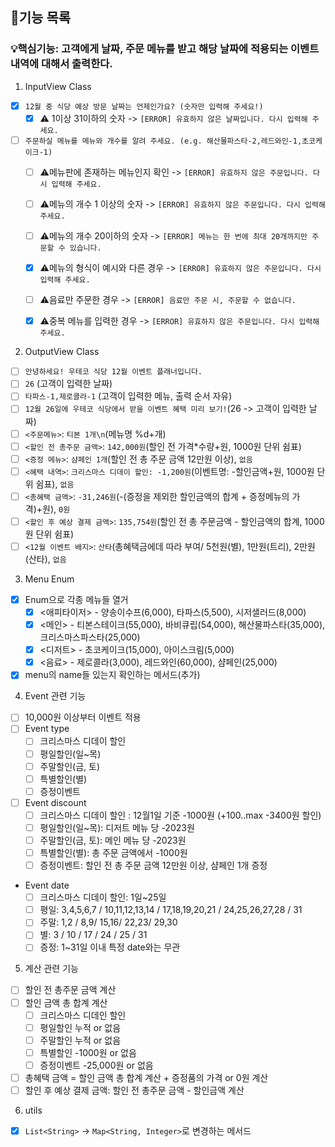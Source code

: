 ## 🌟기능 목록 
### 💡핵심기능: 고객에게 날짜, 주문 메뉴를 받고 해당 날짜에 적용되는 이벤트 내역에 대해서 출력한다.
1. InputView Class
 - [x] `12월 중 식당 예상 방문 날짜는 언제인가요? (숫자만 입력해 주세요!)`
   - [x] ⚠️ 1이상 31이하의 숫자 -> `[ERROR] 유효하지 않은 날짜입니다. 다시 입력해 주세요.`
 - [ ] `주문하실 메뉴를 메뉴와 개수를 알려 주세요. (e.g. 해산물파스타-2,레드와인-1,초코케이크-1)`
   - [ ] ⚠️메뉴판에 존재하는 메뉴인지 확인 -> `[ERROR] 유효하지 않은 주문입니다. 다시 입력해 주세요.`
   - [ ] ⚠️메뉴의 개수 1 이상의 숫자 -> `[ERROR] 유효하지 않은 주문입니다. 다시 입력해 주세요.`
   - [ ] ⚠️메뉴의 개수 20이하의 숫자 -> `[ERROR] 메뉴는 한 번에 최대 20개까지만 주문할 수 있습니다.`
   - [x] ⚠️메뉴의 형식이 예시와 다른 경우 -> `[ERROR] 유효하지 않은 주문입니다. 다시 입력해 주세요.`
   - [ ] ⚠️음료만 주문한 경우 -> `[ERROR] 음료만 주문 시, 주문할 수 없습니다.`
   - [x] ⚠️중복 메뉴를 입력한 경우  -> `[ERROR] 유효하지 않은 주문입니다. 다시 입력해 주세요.`


2. OutputView Class
- [ ] `안녕하세요! 우테코 식당 12월 이벤트 플래너입니다.`
- [ ] `26` (고객이 입력한 날짜)
- [ ] `타파스-1,제로콜라-1` (고객이 입력한 메뉴, 출력 순서 자유)
- [ ] `12월 26일에 우테코 식당에서 받을 이벤트 혜택 미리 보기!`(26 -> 고객이 입력한 날짜)
- [ ] `<주문메뉴>`: `티본 1개\n`(메뉴명 %d+개)
- [ ] `<할인 전 총주문 금액>`: `142,000원`(할인 전 가격*수량+원, 1000원 단위 쉼표)
- [ ] `<증정 메뉴>`: `샴페인 1개`(할인 전 총 주문 금액 12만원 이상), `없음`
- [ ] `<혜택 내역>`: `크리스마스 디데이 할인: -1,200원`(이벤트명: -할인금액+원, 1000원 단위 쉼표), `없음`
- [ ] `<총혜택 금액>`: `-31,246원`(-(증정을 제외한 할인금액의 합계 + 증정메뉴의 가격)+원), `0원`
- [ ] `<할인 후 예상 결제 금액>`: `135,754원`(할인 전 총 주문금액 - 할인금액의 합계, 1000원 단위 쉼표)
- [ ] `<12월 이벤트 배지>`: `산타`(총혜택금에데 따라 부여/ 5천원(별), 1만원(트리), 2만원(산타), `없음`

3. Menu Enum
- [x] Enum으로 각종 메뉴들 열거
  - [x] <애피타이저> - 양송이수프(6,000), 타파스(5,500), 시저샐러드(8,000)
  - [x] <메인> - 티본스테이크(55,000), 바비큐립(54,000), 해산물파스타(35,000), 크리스마스파스타(25,000)
  - [x] <디저트> - 초코케이크(15,000), 아이스크림(5,000)
  - [x] <음료> - 제로콜라(3,000), 레드와인(60,000), 샴페인(25,000)
- [x] menu의 name들 있는지 확인하는 메서드(추가)

4. Event 관련 기능
- [ ] 10,000원 이상부터 이벤트 적용
- [ ] Event type
  - [ ] 크리스마스 디데이 할인 
  - [ ] 평일할인(일~목)
  - [ ] 주말할인(금, 토)
  - [ ] 특별할인(별)
  - [ ] 증정이벤트
- [ ] Event discount
  - [ ] 크리스마스 디데이 할인 : 12월1일 기준 -1000원 (+100..max -3400원 할인)
  - [ ] 평일할인(일~목): 디저트 메뉴 당 -2023원
  - [ ] 주말할인(금, 토): 메인 메뉴 당 -2023원
  - [ ] 특별할인(별): 총 주문 금액에서 -1000원
  - [ ] 증정이벤트: 할인 전 총 주문 금액 12만원 이상, 샴페인 1개 증정
- Event date
  - [ ] 크리스마스 디데이 할인: 1일~25일
  - [ ] 평일: 3,4,5,6,7 / 10,11,12,13,14 / 17,18,19,20,21 / 24,25,26,27,28 / 31
  - [ ] 주말: 1,2 / 8,9/ 15,16/ 22,23/ 29,30
  - [ ] 별: 3 / 10 / 17 / 24 / 25 / 31
  - [ ] 증정: 1~31일 이내 특정 date와는 무관

5. 계산 관련 기능
- [ ] 할인 전 총주문 금액 계산
- [ ] 할인 금액 총 합계 계산
  - [ ] 크리스마스 디데인 할인
  - [ ] 평일할인 누적 or 없음
  - [ ] 주말할인 누적 or 없음
  - [ ] 특별할인 -1000원 or 없음
  - [ ] 증정이벤트 -25,000원 or 없음
- [ ] 총혜택 금액 = 할인 금액 총 합계 계산 + 증정품의 가격 or 0원 계산
- [ ] 할인 후 예상 결제 금액: 할인 전 총주문 금액 - 할인금액 계산

6. utils
- [x] `List<String>` -> `Map<String, Integer>`로 변경하는 메서드